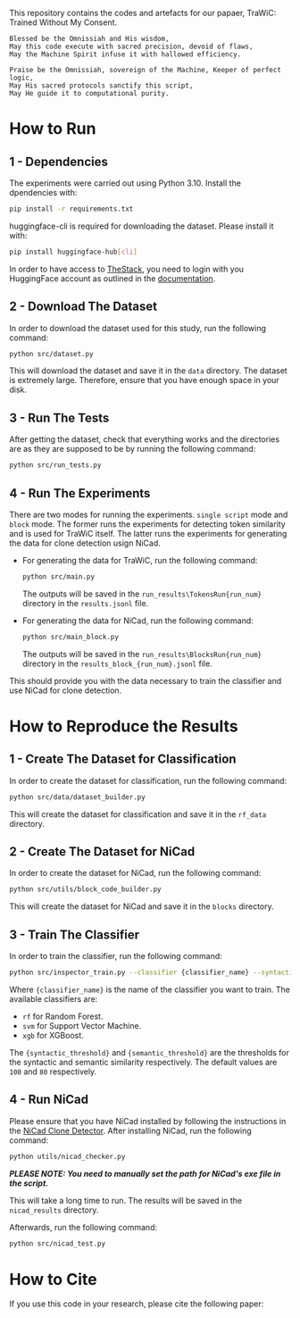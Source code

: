 This repository contains the codes and artefacts for our papaer, TraWiC: Trained Without My Consent.

```plaintext
Blessed be the Omnissiah and His wisdom,
May this code execute with sacred precision, devoid of flaws,
May the Machine Spirit infuse it with hallowed efficiency.

Praise be the Omnissiah, sovereign of the Machine, Keeper of perfect logic,
May His sacred protocols sanctify this script,
May He guide it to computational purity.
```
# How to Run

## 1 - Dependencies
The experiments were carried out using Python 3.10.
Install the dpendencies with:
```bash
pip install -r requirements.txt
```

huggingface-cli is required for downloading the dataset. Please install it with:
```bash
pip install huggingface-hub[cli]
```
In order to have access to [TheStack](https://huggingface.co/datasets/bigcode/the-stack), you need to login with you HuggingFace account as outlined in the [documentation](https://huggingface.co/docs/huggingface_hub/main/guides/cli).

## 2 - Download The Dataset
In order to download the dataset used for this study, run the following command:
```bash
python src/dataset.py
```
This will download the dataset and save it in the `data` directory. The dataset is extremely large. Therefore, ensure that you have enough space in your disk.

## 3 - Run The Tests
After getting the dataset, check that everything works and the directories are as they are supposed to be by running the following command:
```bash
python src/run_tests.py
```

## 4 - Run The Experiments
There are two modes for running the experiments. `single script` mode and `block` mode. The former runs the experiments for detecting token similarity and is used for TraWiC itself. The latter runs the experiments for generating the data for clone detection usign NiCad.

- For generating the data for TraWiC, run the following command:
    ```bash
    python src/main.py
    ```
    The outputs will be saved in the `run_results\TokensRun{run_num}` directory in the `results.jsonl` file.

- For generating the data for NiCad, run the following command:
    ```bash
    python src/main_block.py
    ```
    The outputs will be saved in the `run_results\BlocksRun{run_num}` directory in the `results_block_{run_num}.jsonl` file.


This should provide you with the data necessary to train the classifier and use NiCad for clone detection.

# How to Reproduce the Results

## 1 - Create The Dataset for Classification
In order to create the dataset for classification, run the following command:
```bash
python src/data/dataset_builder.py
```
This will create the dataset for classification and save it in the `rf_data` directory.

## 2 - Create The Dataset for NiCad
In order to create the dataset for NiCad, run the following command:
```bash
python src/utils/block_code_builder.py
```
This will create the dataset for NiCad and save it in the `blocks` directory.

## 3 - Train The Classifier
In order to train the classifier, run the following command:
```bash
python src/inspector_train.py --classifier {classifier_name} --syntactic_threshold {syntactic_threshold} --semantic_threshold {semantic_threshold} 
```
Where `{classifier_name}` is the name of the classifier you want to train. The available classifiers are:
- `rf` for Random Forest.
- `svm` for Support Vector Machine.
- `xgb` for XGBoost.

The `{syntactic_threshold}` and `{semantic_threshold}` are the thresholds for the syntactic and semantic similarity respectively. The default values are `100` and `80` respectively. 

## 4 - Run NiCad
Please ensure that you have NiCad installed by following the instructions in the [NiCad Clone Detector](https://www.txl.ca/txl-nicaddownload.html). After installing NiCad, run the following command:
```bash
python utils/nicad_checker.py
```
***PLEASE NOTE: You need to manually set the path for NiCad's exe file in the script.***

This will take a long time to run. The results will be saved in the `nicad_results` directory.

Afterwards, run the following command:
```bash
python src/nicad_test.py
```

# How to Cite
If you use this code in your research, please cite the following paper:
